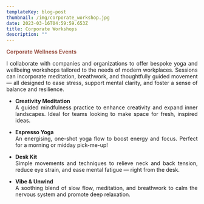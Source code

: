 ```yaml
---
templateKey: blog-post
thumbnail: /img/corporate_workshop.jpg
date: 2023-03-16T04:59:59.653Z
title: Corporate Workshops
description: ""
---
```


<div style="text-align: justify;">

**<span style="color:#9C5648;">Corporate Wellness Events</span>**

I collaborate with companies and organizations to offer bespoke yoga and wellbeing workshops tailored to the needs of modern workplaces. Sessions can incorporate meditation, breathwork, and thoughtfully guided movement — all designed to ease stress, support mental clarity, and foster a sense of balance and resilience.

- **Creativity Meditation**  
  A guided mindfulness practice to enhance creativity and expand inner landscapes. Ideal for teams looking to make space for fresh, inspired ideas.

- **Espresso Yoga**  
  An energising, one-shot yoga flow to boost energy and focus. Perfect for a morning or midday pick-me-up!

- **Desk Kit**  
  Simple movements and techniques to relieve neck and back tension, reduce eye strain, and ease mental fatigue — right from the desk.

- **Vibe & Unwind**  
  A soothing blend of slow flow, meditation, and breathwork to calm the nervous system and promote deep relaxation.

</div>